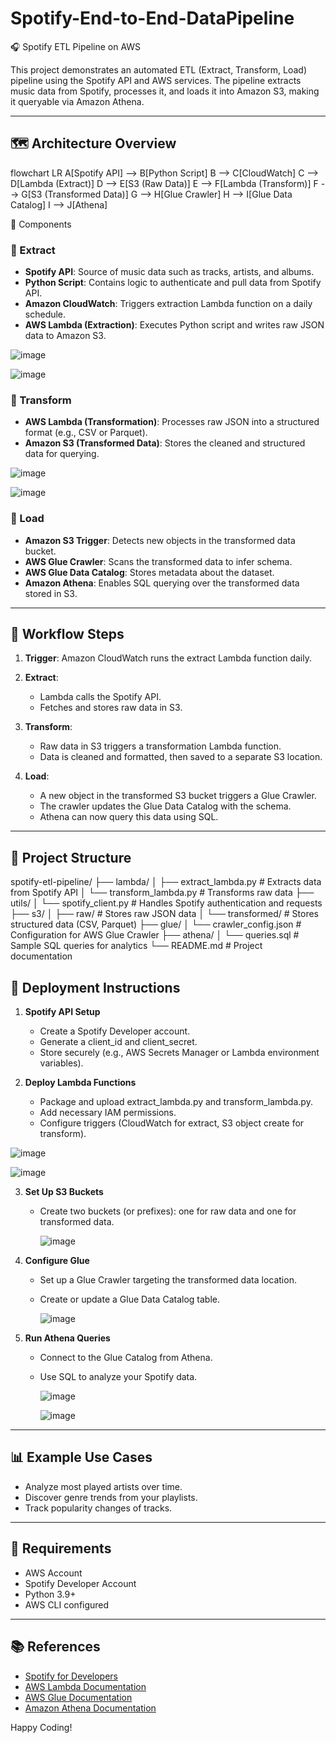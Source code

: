 # Spotify-End-to-End-DataPipeline

🎧 Spotify ETL Pipeline on AWS

This project demonstrates an automated ETL (Extract, Transform, Load) pipeline using the Spotify API and AWS services. The pipeline extracts music data from Spotify, processes it, and loads it into Amazon S3, making it queryable via Amazon Athena.

---

## 🗺️ Architecture Overview
flowchart LR
    A[Spotify API] --> B[Python Script]
    B --> C[CloudWatch]
    C --> D[Lambda (Extract)]
    D --> E[S3 (Raw Data)]
    E --> F[Lambda (Transform)]
    F --> G[S3 (Transformed Data)]
    G --> H[Glue Crawler]
    H --> I[Glue Data Catalog]
    I --> J[Athena]

🧩 Components

### 🔹 Extract

* **Spotify API**: Source of music data such as tracks, artists, and albums.
* **Python Script**: Contains logic to authenticate and pull data from Spotify API.
* **Amazon CloudWatch**: Triggers extraction Lambda function on a daily schedule.
* **AWS Lambda (Extraction)**: Executes Python script and writes raw JSON data to Amazon S3.
  
![image](https://github.com/user-attachments/assets/a45755fc-c062-4665-a059-3b46c6bb9e51)

![image](https://github.com/user-attachments/assets/d6db1830-eb55-4b21-9e0b-cf239882e75f)



### 🔹 Transform

* **AWS Lambda (Transformation)**: Processes raw JSON into a structured format (e.g., CSV or Parquet).
* **Amazon S3 (Transformed Data)**: Stores the cleaned and structured data for querying.

![image](https://github.com/user-attachments/assets/9387f90d-54cb-4083-8c89-636ae21f402c)

![image](https://github.com/user-attachments/assets/2a43a2ec-a2b3-49cf-b14d-89c8556384bf)



### 🔹 Load

* **Amazon S3 Trigger**: Detects new objects in the transformed data bucket.
* **AWS Glue Crawler**: Scans the transformed data to infer schema.
* **AWS Glue Data Catalog**: Stores metadata about the dataset.
* **Amazon Athena**: Enables SQL querying over the transformed data stored in S3.

---

## 🔄 Workflow Steps

1. **Trigger**: Amazon CloudWatch runs the extract Lambda function daily.
2. **Extract**:

   * Lambda calls the Spotify API.
   * Fetches and stores raw data in S3.
3. **Transform**:

   * Raw data in S3 triggers a transformation Lambda function.
   * Data is cleaned and formatted, then saved to a separate S3 location.
4. **Load**:

   * A new object in the transformed S3 bucket triggers a Glue Crawler.
   * The crawler updates the Glue Data Catalog with the schema.
   * Athena can now query this data using SQL.

---

## 📁 Project Structure

spotify-etl-pipeline/
├── lambda/
│   ├── extract_lambda.py        # Extracts data from Spotify API
│   └── transform_lambda.py      # Transforms raw data
├── utils/
│   └── spotify_client.py        # Handles Spotify authentication and requests
├── s3/
│   ├── raw/                     # Stores raw JSON data
│   └── transformed/            # Stores structured data (CSV, Parquet)
├── glue/
│   └── crawler_config.json      # Configuration for AWS Glue Crawler
├── athena/
│   └── queries.sql              # Sample SQL queries for analytics
└── README.md                    # Project documentation

## 🚀 Deployment Instructions

1. **Spotify API Setup**

   * Create a Spotify Developer account.
   * Generate a client_id and client_secret.
   * Store securely (e.g., AWS Secrets Manager or Lambda environment variables).

2. **Deploy Lambda Functions**

   * Package and upload extract_lambda.py and transform_lambda.py.
   * Add necessary IAM permissions.
   * Configure triggers (CloudWatch for extract, S3 object create for transform).
     
![image](https://github.com/user-attachments/assets/3b39f53c-f300-43af-abf5-246c88e8eb61)
     
![image](https://github.com/user-attachments/assets/6e94a178-7c03-4294-a12e-973907bc4d96)

3. **Set Up S3 Buckets**

   * Create two buckets (or prefixes): one for raw data and one for transformed data.

     ![image](https://github.com/user-attachments/assets/b38e0b58-1dd4-4711-86cf-acbaf45857a4)


4. **Configure Glue**

   * Set up a Glue Crawler targeting the transformed data location.
   * Create or update a Glue Data Catalog table.

     ![image](https://github.com/user-attachments/assets/4c306704-8d7c-4c65-839e-25e921aac119)


5. **Run Athena Queries**

   * Connect to the Glue Catalog from Athena.
   * Use SQL to analyze your Spotify data.
  
     ![image](https://github.com/user-attachments/assets/4d399530-1912-4cde-83a1-0d5b16fb0fcf)

     ![image](https://github.com/user-attachments/assets/d5cd467e-da15-4c95-845f-f5d60c807a91)


---

## 📊 Example Use Cases

* Analyze most played artists over time.
* Discover genre trends from your playlists.
* Track popularity changes of tracks.

---

## 📎 Requirements

* AWS Account
* Spotify Developer Account
* Python 3.9+
* AWS CLI configured

---

## 📚 References

* [Spotify for Developers](https://developer.spotify.com/)
* [AWS Lambda Documentation](https://docs.aws.amazon.com/lambda/)
* [AWS Glue Documentation](https://docs.aws.amazon.com/glue/)
* [Amazon Athena Documentation](https://docs.aws.amazon.com/athena/)

Happy Coding!
